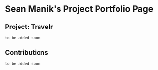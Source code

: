 # Sean Manik's Project Portfolio Page

## Project: Travelr
`to be added soon`

## Contributions
`to be added soon`
